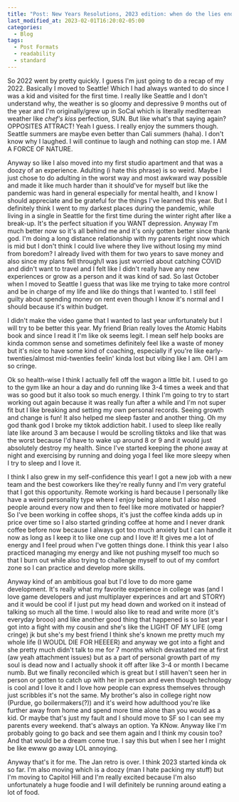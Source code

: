 ```yaml
---
title: "Post: New Years Resolutions, 2023 edition: when do the lies end"
last_modified_at: 2023-02-01T16:20:02-05:00
categories:
  - Blog
tags:
  - Post Formats
  - readability
  - standard
---
```


So 2022 went by pretty quickly. I guess I'm just going to do a recap of my 2022. Basically I moved to Seattle! Which I had always wanted to do since I was a kid and visited for the first time. I really like Seattle and I don't understand why, the weather is so gloomy and depressive 9 months out of the year and I'm originally/grew up in SoCal which is literally mediterrean weather like *chef's kiss* perfection, SUN. But like what's that saying again? OPPOSITES ATTRACT! Yeah I guess. I really enjoy the summers though. Seattle summers are maybe even better than Cali summers (haha). I don't know why I laughed. I will continue to laugh and nothing can stop me. I AM A FORCE OF NATURE. 

Anyway so like I also moved into my first studio apartment and that was a doozy of an experience. Adulting (i hate this phrase) is so weird. Maybe I just chose to do adulting in the worst way and most awkward way possible and made it like much harder than it should've for myself but like the pandemic was hard in general especially for mental health, and I know I should appreciate and be grateful for the things I've learned this year. But I definitely think I went to my darkest places during the pandemic, while living in a single in Seattle for the first time during the winter right after like a break-up. It's the perfect situation if you WANT depression. Anyway I'm much better now so it's all behind me and it's only gotten better since thank god. I'm doing a long distance relationship with my parents right now which is mid but I don't think I could live where they live without losing my mind from boredom? I already lived with them for two years to save money and also since my plans fell through/I was just worried about catching COVID and didn't want to travel and I felt like I didn't really have any new experiences or grow as a person and it was kind of sad. So last October when I moved to Seattle I guess that was like me trying to take more control and be in charge of my life and like do things that I wanted to. I still feel guilty about spending money on rent even though I know it's normal and I should because it's within budget.

I didn't make the video game that I wanted to last year unfortunately but I will try to be better this year. My friend Brian really loves the Atomic Habits book and since I read it I'm like ok seems legit. I mean self help books are kinda common sense and sometimes definitely feel like a waste of money but it's nice to have some kind of coaching, especially if you're like early-twenties/almost mid-twenties feelin' kinda lost but vibing like I am. OH I am so cringe. 

Ok so health-wise I think I actually fell off the wagon a little bit. I used to go to the gym like an hour a day and do running like 3-4 times a week and that was so good but it also took so much energy. I think I'm going to try to start working out again because it was really fun after a while and I'm not super fit but I like breaking and setting my own personal records. Seeing growth and change is fun! It also helped me sleep faster and another thing. Oh my god thank god I broke my tiktok addiction habit. I used to sleep like really late like around 3 am because I would be scrolling tiktoks and like that was the worst because I'd have to wake up around 8 or 9 and it would just absolutely destroy my health. Since I've started keeping the phone away at night and exercising by running and doing yoga I feel like more sleepy when I try to sleep and I love it. 

I think I also grew in my self-confidence this year! I got a new job with a new team and the best coworkers like they're really funny and I'm very grateful that I got this opportunity. Remote working is hard because I personally like have a weird personality type where I enjoy being alone but I also need people around every now and then to feel like more motivated or happier? So I've been working in coffee shops, it's just the coffee kinda adds up in price over time so I also started grinding coffee at home and I never drank coffee before now because I always got too much anxiety but I can handle it now as long as I keep it to like one cup and I love it! It gives me a lot of energy and I feel proud when I've gotten things done. I think this year I also practiced managing my energy and like not pushing myself too much so that I burn out while also trying to challenge myself to out of my comfort zone so I can practice and develop more skills. 

Anyway kind of an ambitious goal but I'd love to do more game development. It's really what my favorite experience in college was (and I love game developers and just multiplayer experinces and art and STORY) and it would be cool if I just put my head down and worked on it instead of talking so much all the time. I would also like to read and write more (it's everyday brooo) and like another good thing that happened is so last year I got into a fight with my cousin and she's like the LIGHT OF MY LIFE (omg cringe) jk but she's my best friend I think she's known me pretty much my whole life (I WOUDL DIE FOR HEEEER) and anyway we got into a fight and she pretty much didn't talk to me for 7 months which devastated me at first (aw yeah attachment issues) but as a part of personal growth part of my soul is dead now and I actually shook it off after like 3-4 or month I became numb. But we finally reconciled which is great but I still haven't seen her in person or gotten to catch up with her in person and even though technology is cool and I love it and I love how people can express themselves through just scribbles it's not the same. My brother's also in college right now (Purdue, go boilermakers(?)) and it's weird how adulthood you're like further away from home and spend more time alone than you would as a kid. Or maybe that's just my fault and I should move to SF so I can see my parents every weekend. that's always an option. Ya KNow. Anyway like I'm probably going to go back and see them again and I think my cousin too? And that would be a dream come true. I say this but when I see her I might be like ewww go away LOL annoying. 

Anyway that's it for me. The Jan retro is over. I think 2023 started kinda ok so far. I'm also moving which is a doozy (man I hate packing my stuff) but I'm moving to Capitol Hill and I'm really excited because I'm also unfortunately a huge foodie and I will definitely be running around eating a lot of food. 